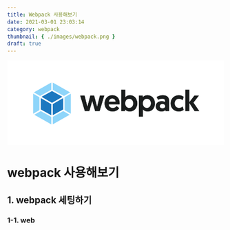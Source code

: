 ```yaml
---
title: Webpack 사용해보기
date: 2021-03-01 23:03:14
category: webpack
thumbnail: { ./images/webpack.png }
draft: true
---
```


![](./images/webpack.png)

# webpack 사용해보기

## 1. webpack 세팅하기

### 1-1. web
